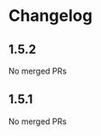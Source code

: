 # Changelog

<!-- <START NEW CHANGELOG ENTRY> -->

## 1.5.2

No merged PRs

<!-- <END NEW CHANGELOG ENTRY> -->

## 1.5.1

No merged PRs
